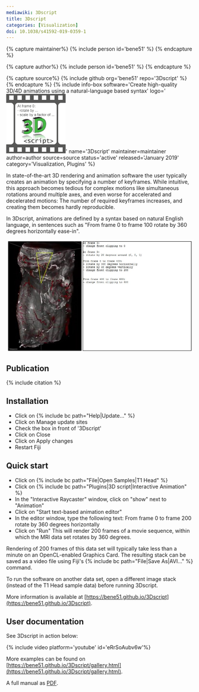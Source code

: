 ```yaml
---
mediawiki: 3Dscript
title: 3Dscript
categories: [Visualization]
doi: 10.1038/s41592-019-0359-1
---
```



{% capture maintainer%}
{% include person id='bene51' %}
{% endcapture %}

{% capture author%}
{% include person id='bene51' %}
{% endcapture %}

{% capture source%}
{% include github org='bene51' repo='3Dscript' %}
{% endcapture %}
{% include info-box software='Create high-quality 3D/4D animations using a natural-language based syntax' logo='<img src="/media/logos/3dscript.png" width="160">' name='3Dscript' maintainer=maintainer author=author source=source status='active' released='January 2019' category='Visualization, Plugins' %}

In state-of-the-art 3D rendering and animation software the user typically creates an animation by specifying a number of keyframes. While intuitive, this approach becomes tedious for complex motions like simultaneous rotations around multiple axes, and even worse for accelerated and decelerated motions: The number of required keyframes increases, and creating them becomes hardly reproducible.

In 3Dscript, animations are defined by a syntax based on natural English language, in sentences such as "From frame 0 to frame 100 rotate by 360 degrees horizontally ease-in".

![](/media/plugins/3dscript-wiki-01.jpg)

## Publication

{% include citation %}

## Installation

-   Click on {% include bc path="Help|Update..." %}
-   Click on Manage update sites
-   Check the box in front of '3Dscript'
-   Click on Close
-   Click on Apply changes
-   Restart Fiji

## Quick start

-   Click on {% include bc path="File|Open Samples|T1 Head" %}
-   Click on {% include bc path="Plugins|3D script|Interactive Animation" %}
-   In the "Interactive Raycaster" window, click on "show" next to "Animation"
-   Click on "Start text-based animation editor"
-   In the editor window, type the following text: From frame 0 to frame 200 rotate by 360 degrees horizontally
-   Click on "Run" This will render 200 frames of a movie sequence, within which the MRI data set rotates by 360 degrees.

Rendering of 200 frames of this data set will typically take less than a minute on an OpenCL-enabled Graphics Card. The resulting stack can be saved as a video file using Fiji's {% include bc path="File|Save As|AVI..." %} command.

To run the software on another data set, open a different image stack (instead of the T1 Head sample data) before running 3Dscript.

More information is available at [https://bene51.github.io/3Dscript](https://bene51.github.io/3Dscript).

## User documentation

See 3Dscript in action below:

{% include video platform='youtube' id='eRrSoAubv6w'%}

More examples can be found on [https://bene51.github.io/3Dscript/gallery.html](https://bene51.github.io/3Dscript/gallery.html).

A full manual as [PDF](https://bene51.github.io/3Dscript/Manual.pdf).

  
